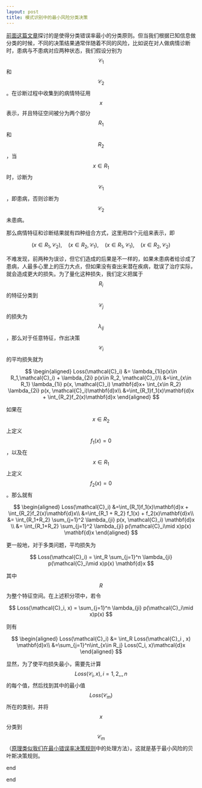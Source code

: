 ```yaml
---
layout: post
title: 模式识别中的最小风险分类决策
---
```


[前面这篇文章](/2018/02/15/minimum-misclassification-rate)探讨的是使得分类错误率最小的分类原则。但当我们根据已知信息做分类的时候，不同的决策结果通常伴随着不同的风险，比如说在对人做病情诊断时，患病与不患病对应两种状态，我们假设分别为 $$\mathcal{C}_1$$ 和 $$\mathcal{C}_2$$ 。在诊断过程中收集到的病情特征用 $$x$$ 表示，并且特征空间被分为两个部分 $$R_1$$ 和 $$R_2$$ ，当 $$x\in R_1$$ 时，诊断为 $$\mathcal{C}_1$$ ，即患病，否则诊断为 $$\mathcal{C}_2$$ 未患病。

那么病情特征和诊断结果就有四种组合方式，这里用四个元组来表示，即

$$(x\in R_1, \mathcal{C}_2),\quad (x\in R_2, \mathcal{C}_1), \quad (x\in R_1, \mathcal{C}_1),\quad (x\in R_2, \mathcal{C}_2)$$

不难发现，前两种为误诊，但它们造成的后果是不一样的，如果未患病者给诊成了患病，人最多心里上的压力大点，但如果没有查出来潜在疾病，耽误了治疗实际，就会造成更大的损失。为了量化这种损失，我们定义把属于 $$R_i$$ 的特征分类到 $$\mathcal{C}_j$$ 的损失为 $$\lambda_{ij}$$ ，那么对于任意特征，作出决策 $$\mathcal{C}_i$$ 的平均损失就为

$$
\begin{aligned}
Loss(\mathcal{C}_i) &= \lambda_{1i}p(x\in R_1,\mathcal{C}_i) + \lambda_{2i} p(x\in R_2, \mathcal{C}_i)\\
&=\int_{x\in R_1} \lambda_{1i} p(x, \mathcal{C}_i) \mathbf{d}x+ \int_{x\in R_2} \lambda_{2i} p(x, \mathcal{C}_i)\mathbf{d}x\\
&=\int_{R_1}f_1(x)\mathbf{d}x + \int_{R_2}f_2(x)\mathbf{d}x
\end{aligned}
$$

如果在 $$x\in R_2$$ 上定义 $$f_1(x) = 0$$ ，以及在 $$x\in R_1 $$ 上定义 $$f_2(x) = 0$$ 。那么就有

$$
\begin{aligned}
Loss(\mathcal{C}_i) &=\int_{R_1}f_1(x)\mathbf{d}x + \int_{R_2}f_2(x)\mathbf{d}x\\
&=\int_{R_1 + R_2} f_1(x) + f_2(x)\mathbf{d}x\\
&= \int_{R_1+R_2} \sum_{j=1}^2 \lambda_{ji} p(x, \mathcal{C}_i) \mathbf{d}x \\
&= \int_{R_1+R_2} \sum_{j=1}^2 \lambda_{ji} p(\mathcal{C}_i\mid x)p(x) \mathbf{d}x
\end{aligned}
$$

更一般地，对于多类问题，平均损失为

$$
Loss(\mathcal{C}_i) =  \int_R \sum_{j=1}^n \lambda_{ji} p(\mathcal{C}_i\mid x)p(x) \mathbf{d}x
$$

其中 $$R$$ 为整个特征空间。在上述积分项中，若令

$$
Loss(\mathcal{C}_i, x) = \sum_{j=1}^n \lambda_{ji} p(\mathcal{C}_i\mid x)p(x)
$$

则有

$$
\begin{aligned}
Loss(\mathcal{C}_i) &= \int_R Loss(\mathcal{C}_i , x) \mathbf{d}x\\
&=\sum_{j=1}^n\int_{x\in R_j} Loss(C_i,  x)\mathcal{d}x
\end{aligned}
$$

显然，为了使平均损失最小，需要先计算 $$Loss(\mathcal{C}_i, x), i=1,2,,,n$$ 的每个值，然后找到其中的最小值 $$Loss(\mathcal{C}_m)$$ 所在的类别，并将 $$x$$ 分类到 $$\mathcal{C}_m$$ （[原理类似我们在最小错误率决策规则](/2018/02/15/minimum-misclassification-rate)中的处理方法）。这就是基于最小风险的贝叶斯决策规则。









end

end

